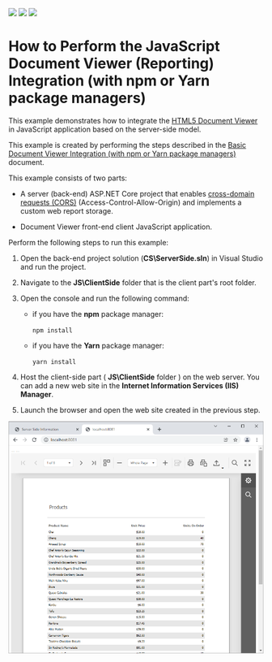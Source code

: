 <!-- default badges list -->
![](https://img.shields.io/endpoint?url=https://codecentral.devexpress.com/api/v1/VersionRange/230081035/20.1.14%2B)
[![](https://img.shields.io/badge/Open_in_DevExpress_Support_Center-FF7200?style=flat-square&logo=DevExpress&logoColor=white)](https://supportcenter.devexpress.com/ticket/details/T848276)
[![](https://img.shields.io/badge/📖_How_to_use_DevExpress_Examples-e9f6fc?style=flat-square)](https://docs.devexpress.com/GeneralInformation/403183)
<!-- default badges end -->
# How to Perform the JavaScript Document Viewer (Reporting) Integration (with npm or Yarn package managers)

This example demonstrates how to integrate the [HTML5 Document Viewer](https://docs.devexpress.com/XtraReports/17738) in JavaScript application based on the server-side model.

This example is created by performing the steps described in the [Basic Document Viewer Integration (with npm or Yarn package managers)](https://docs.devexpress.com/XtraReports/401546) document.

This example consists of two parts: 

- A server (back-end) ASP.NET Core project that enables [cross-domain requests (CORS)](https://developer.mozilla.org/en-US/docs/Web/HTTP/CORS) (Access-Control-Allow-Origin) and implements a custom web report storage.

- Document Viewer front-end client JavaScript application.

Perform the following steps to run this example:

1. Open the back-end project solution (**CS\ServerSide.sln**) in Visual Studio and run the project.
2. Navigate to the **JS\ClientSide** folder that is the client part's root folder.
3. Open the console and run the following command:
    - if you have the **npm** package manager:

        ```npm install```
    - if you have the **Yarn** package manager:
        
        ```yarn install```    

4. Host the client-side part ( **JS\ClientSide** folder ) on the web server. You can add a new web site in the **Internet Information Services (IIS) Manager**.
5. Launch the browser and open the web site created in the previous step.

![](images/screenshot.png)
